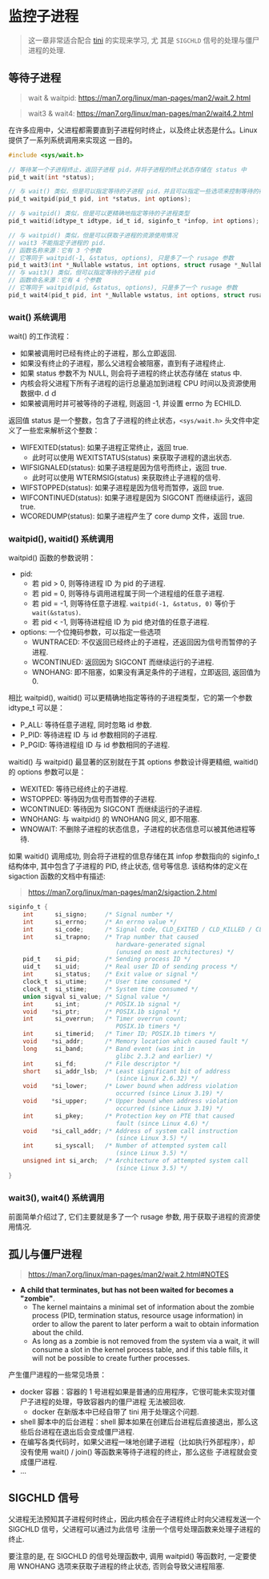 # 监控子进程

> 这一章非常适合配合 [tini](https://github.com/krallin/tini/blob/master/src/tini.c) 的实现来学习, 尤
> 其是 `SIGCHLD` 信号的处理与僵尸进程的处理.

## 等待子进程

> wait & waitpid: https://man7.org/linux/man-pages/man2/wait.2.html

> wait3 & wait4: https://man7.org/linux/man-pages/man2/wait4.2.html

在许多应用中，父进程都需要直到子进程何时终止，以及终止状态是什么。Linux 提供了一系列系统调用来实现这
一目的。

```c
#include <sys/wait.h>

// 等待某一个子进程终止，返回子进程 pid，并将子进程的终止状态存储在 status 中
pid_t wait(int *status);

// 与 wait() 类似，但是可以指定等待的子进程 pid，并且可以指定一些选项来控制等待的行为
pid_t waitpid(pid_t pid, int *status, int options);

// 与 waitpid() 类似，但是可以更精确地指定等待的子进程类型
pid_t waitid(idtype_t idtype, id_t id, siginfo_t *infop, int options);

// 与 waitpid() 类似，但是可以获取子进程的资源使用情况
// wait3 不能指定子进程的 pid.
// 函数名称来源：它有 3 个参数
// 它等同于 waitpid(-1, &status, options), 只是多了一个 rusage 参数
pid_t wait3(int *_Nullable wstatus, int options, struct rusage *_Nullable rusage);
// 与 wait3() 类似，但可以指定等待的子进程 pid
// 函数命名来源：它有 4 个参数
// 它等同于 waitpid(pid, &status, options), 只是多了一个 rusage 参数
pid_t wait4(pid_t pid, int *_Nullable wstatus, int options, struct rusage *_Nullable rusage);
```

### wait() 系统调用

wait() 的工作流程：

- 如果被调用时已经有终止的子进程，那么立即返回.
- 如果没有终止的子进程，那么父进程会被阻塞，直到有子进程终止.
- 如果 status 参数不为 NULL, 则会将子进程的终止状态存储在 status 中.
- 内核会将父进程下所有子进程的运行总量追加到进程 CPU 时间以及资源使用数据中.ｄｄ
- 如果被调用时并可被等待的子进程, 则返回 -1, 并设置 errno 为 ECHILD.

返回值 status 是一个整数，包含了子进程的终止状态，`<sys/wait.h>` 头文件中定义了一些宏来解析这个整数：

- WIFEXITED(status): 如果子进程正常终止，返回 true.
  - 此时可以使用 WEXITSTATUS(status) 来获取子进程的退出状态.
- WIFSIGNALED(status): 如果子进程是因为信号而终止，返回 true.
  - 此时可以使用 WTERMSIG(status) 来获取终止子进程的信号.
- WIFSTOPPED(status): 如果子进程是因为信号而暂停，返回 true.
- WIFCONTINUED(status): 如果子进程是因为 SIGCONT 而继续运行，返回 true.
- WCOREDUMP(status): 如果子进程产生了 core dump 文件，返回 true.

### waitpid(), waitid() 系统调用

waitpid() 函数的参数说明：

- pid:
  - 若 pid > 0, 则等待进程 ID 为 pid 的子进程.
  - 若 pid = 0, 则等待与调用进程属于同一个进程组的任意子进程.
  - 若 pid = -1, 则等待任意子进程. `waitpid(-1, &status, 0)` 等价于 `wait(&status)`.
  - 若 pid < -1, 则等待进程组 ID 为 pid 绝对值的任意子进程.
- options: 一个位掩码参数，可以指定一些选项
  - WUNTRACED: 不仅返回已经终止的子进程，还返回因为信号而暂停的子进程.
  - WCONTINUED: 返回因为 SIGCONT 而继续运行的子进程.
  - WNOHANG: 即不阻塞，如果没有满足条件的子进程，立即返回, 返回值为 0.

相比 waitpid(), waitid() 可以更精确地指定等待的子进程类型，它的第一个参数 idtype_t 可以是：

- P_ALL: 等待任意子进程, 同时忽略 id 参数.
- P_PID: 等待进程 ID 与 id 参数相同的子进程.
- P_PGID: 等待进程组 ID 与 id 参数相同的子进程.

waitid() 与 waitpid() 最显著的区别就在于其 options 参数设计得更精细, waitid() 的 options 参数可以是：

- WEXITED: 等待已经终止的子进程.
- WSTOPPED: 等待因为信号而暂停的子进程.
- WCONTINUED: 等待因为 SIGCONT 而继续运行的子进程.
- WNOHANG: 与 waitpid() 的 WNOHANG 同义, 即不阻塞.
- WNOWAIT: 不删除子进程的状态信息，子进程的状态信息可以被其他进程等待.

如果 waitid() 调用成功, 则会将子进程的信息存储在其 infop 参数指向的 siginfo_t 结构体中, 其中包含了子进程的 PID, 终止状态, 信号等信息.
该结构体的定义在 sigaction 函数的文档中有描述:

> https://man7.org/linux/man-pages/man2/sigaction.2.html

```c
siginfo_t {
    int      si_signo;     /* Signal number */
    int      si_errno;     /* An errno value */
    int      si_code;      /* Signal code, CLD_EXITED / CLD_KILLED / CLD_STOPPED / CLD_CONTINUED */
    int      si_trapno;    /* Trap number that caused
                              hardware-generated signal
                              (unused on most architectures) */
    pid_t    si_pid;       /* Sending process ID */
    uid_t    si_uid;       /* Real user ID of sending process */
    int      si_status;    /* Exit value or signal */
    clock_t  si_utime;     /* User time consumed */
    clock_t  si_stime;     /* System time consumed */
    union sigval si_value; /* Signal value */
    int      si_int;       /* POSIX.1b signal */
    void    *si_ptr;       /* POSIX.1b signal */
    int      si_overrun;   /* Timer overrun count;
                              POSIX.1b timers */
    int      si_timerid;   /* Timer ID; POSIX.1b timers */
    void    *si_addr;      /* Memory location which caused fault */
    long     si_band;      /* Band event (was int in
                              glibc 2.3.2 and earlier) */
    int      si_fd;        /* File descriptor */
    short    si_addr_lsb;  /* Least significant bit of address
                              (since Linux 2.6.32) */
    void    *si_lower;     /* Lower bound when address violation
                              occurred (since Linux 3.19) */
    void    *si_upper;     /* Upper bound when address violation
                              occurred (since Linux 3.19) */
    int      si_pkey;      /* Protection key on PTE that caused
                              fault (since Linux 4.6) */
    void    *si_call_addr; /* Address of system call instruction
                              (since Linux 3.5) */
    int      si_syscall;   /* Number of attempted system call
                              (since Linux 3.5) */
    unsigned int si_arch;  /* Architecture of attempted system call
                              (since Linux 3.5) */
}
```

### wait3(), wait4() 系统调用

前面简单介绍过了, 它们主要就是多了一个 rusage 参数, 用于获取子进程的资源使用情况.

## 孤儿与僵尸进程

> https://man7.org/linux/man-pages/man2/wait.2.html#NOTES

- **A child that terminates, but has not been waited for becomes a "zombie"**.
  - The kernel maintains a minimal set of information about the zombie process (PID, termination
    status, resource usage information) in order to allow the parent to later perform a wait to
    obtain information about the child.
  - As long as a zombie is not removed from the system via a wait, it will consume a slot in the
    kernel process table, and if this table fills, it will not be possible to create further
    processes.


产生僵尸进程的一些常见场景：

- docker 容器：容器的 1 号进程如果是普通的应用程序，它很可能未实现对僵尸子进程的处理，导致容器内的僵尸进程
  无法被回收.
  - docker 在新版本中已经自带了 tini 用于处理这个问题.
- shell 脚本中的后台进程：shell 脚本如果在创建后台进程后直接退出，那么这些后台进程在退出后会变成僵尸进程.
- 在编写各类代码时，如果父进程一味地创建子进程（比如执行外部程序），却没有使用 wait() / join() 等函数来等待子进程的终止，那么这些
  子进程就会变成僵尸进程.
- ...


## SIGCHLD 信号

父进程无法预知其子进程何时终止，因此内核会在子进程终止时向父进程发送一个 SIGCHLD 信号，父进程可以通过为此信号
注册一个信号处理函数来处理子进程的终止.

要注意的是, 在 SIGCHLD 的信号处理函数中, 调用 waitpid() 等函数时, 一定要使用 WNOHANG 选项来获取子进程的终止状态,
否则会导致父进程阻塞.


